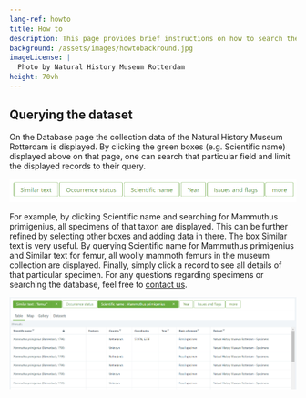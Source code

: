 ```yaml
---
lang-ref: howto
title: How to
description: This page provides brief instructions on how to search the specimen database of the [Natural History Museum Rotterdam](https://www.hetnatuurhistorisch.nl/en).
background: /assets/images/howtobackround.jpg
imageLicense: |
  Photo by Natural History Museum Rotterdam
height: 70vh
---
```


## Querying the dataset
On the Database page the collection data of the Natural History Museum Rotterdam is displayed. By clicking the green boxes (e.g. Scientific name) displayed above on that page, one can search that particular field and limit the displayed records to their query.

<img src="/assets/images/greenboxes.jpg">

For example, by clicking Scientific name and searching for Mammuthus primigenius, all specimens of that taxon are displayed. This can be further refined by selecting other boxes and adding data in there. The box Similar text is very useful. By querying Scientific name for Mammuthus primigenius and Similar text for femur, all woolly mammoth femurs in the museum collection are displayed. Finally, simply click a record to see all details of that particular specimen. For any questions regarding specimens or searching the database, feel free to [contact us](https://www.hetnatuurhistorisch.nl/en/contact/).

<img src="/assets/images/examplequery.jpg">
